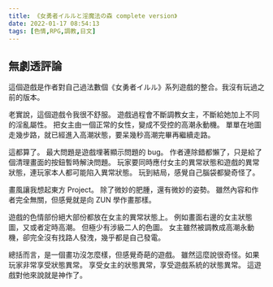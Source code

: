 ```yaml
---
title: 《女勇者イルルと淫魔法の森 complete version》
date: 2022-01-17 08:54:13
tags: [色情,RPG,調教,日文]
---
```

## 無劇透評論

這個遊戲是作者對自己過法數個《女勇者イルル》系列遊戲的整合。我沒有玩過之前的版本。

老實說，這個遊戲令我很不舒服。
遊戲過程會不斷調教女主，不斷給她加上不同的淫亂屬性。
把女主由一個正常的女性，變成不受控的高潮永動機。
單單在地圖走幾步路，就已經進入高潮狀態，要呆幾秒高潮完畢再繼續走路。

這都算了。
最大問題是遊戲埋著顯示問題的 bug。
作者連除錯都懶了，只是給了個清理畫面的按鈕暫時解決問題。
玩家要同時應付女主的異常狀態和遊戲的異常狀態，連玩家本人都可能陷入異常狀態。
玩到結局，感覺自己腦袋都變奇怪了。

畫風讓我想起東方 Project。
除了微妙的肥腫，還有微妙的姿勢。
雖然內容和作者完全無關，但感覺就是向 ZUN 學作畫那樣。

遊戲的色情部份絕大部份都放在女主的異常狀態上。
例如畫面右邊的女主狀態圖，又或者定時高潮。
但極少有涉級二人的色圖。
女主雖然被調教成高潮永動機，卻完全沒有找路人發洩，幾乎都是自己發電。

總括而言，是一個畫功沒怎麼樣，但感覺奇葩的遊戲。
雖然這麼說很奇怪。如果玩家非常享受狀態異常。
享受女主的狀態異常，享受遊戲系統的狀態異常。
這遊戲對他來說就是神作了。
